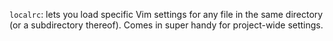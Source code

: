 
`localrc`: lets you load specific Vim settings for any file in the same directory (or a subdirectory thereof). Comes in super handy for project-wide settings.
